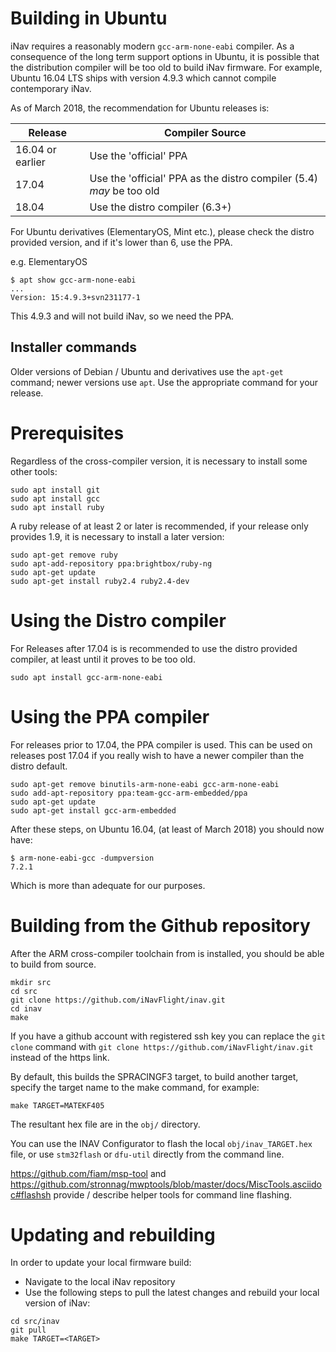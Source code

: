 # Building in Ubuntu

iNav requires a reasonably modern `gcc-arm-none-eabi` compiler. As a consequence of the long term support options in Ubuntu, it is possible that the distribution compiler will be too old to build iNav firmware. For example, Ubuntu 16.04 LTS ships with version 4.9.3 which cannot compile contemporary iNav.

As of March 2018, the recommendation for Ubuntu releases is:

| Release | Compiler Source |
| ------- | --------------- |
| 16.04 or earlier | Use the 'official' PPA |
| 17.04 | Use the 'official' PPA as the distro compiler (5.4) *may* be too old |
| 18.04 | Use the distro compiler (6.3+) |

For Ubuntu derivatives (ElementaryOS, Mint etc.), please check the distro provided version, and if it's lower than 6, use the PPA.

e.g. ElementaryOS

```
$ apt show gcc-arm-none-eabi
...
Version: 15:4.9.3+svn231177-1
```

This 4.9.3 and will not build iNav, so we need the PPA.

## Installer commands

Older versions of Debian / Ubuntu and derivatives use the `apt-get` command; newer versions use `apt`. Use the appropriate command for your release.

# Prerequisites

Regardless of the cross-compiler version, it is necessary to install some other tools:

```
sudo apt install git
sudo apt install gcc
sudo apt install ruby
```

A ruby release of at least 2 or later is recommended, if your release only provides 1.9, it is necessary to install a later version:

```
sudo apt-get remove ruby
sudo apt-add-repository ppa:brightbox/ruby-ng
sudo apt-get update
sudo apt-get install ruby2.4 ruby2.4-dev
```

# Using the Distro compiler

For Releases after 17.04 is is recommended to use the distro provided compiler, at least until it proves to be too old.
```
sudo apt install gcc-arm-none-eabi
```

# Using the PPA compiler

For releases prior to 17.04, the PPA compiler is used. This can be used on releases post 17.04 if you really wish to have a newer compiler than the distro default.

```
sudo apt-get remove binutils-arm-none-eabi gcc-arm-none-eabi
sudo add-apt-repository ppa:team-gcc-arm-embedded/ppa
sudo apt-get update
sudo apt-get install gcc-arm-embedded
```

After these steps, on Ubuntu 16.04, (at least of March 2018) you should now have:

```
$ arm-none-eabi-gcc -dumpversion
7.2.1
```

Which is more than adequate for our purposes.

# Building from the Github repository

After the ARM cross-compiler toolchain from is installed, you should be able to build from source.

```
mkdir src
cd src
git clone https://github.com/iNavFlight/inav.git
cd inav
make
```

If you have a github account with registered ssh key you can replace the `git clone` command with  `git clone https://github.com/iNavFlight/inav.git` instead of the https link.

By default, this builds the SPRACINGF3 target, to build another target, specify the target name to the make command, for example:
```
make TARGET=MATEKF405
```
The resultant hex file are in the `obj/` directory.

You can use the INAV Configurator to flash the local ```obj/inav_TARGET.hex``` file, or use `stm32flash` or `dfu-util` directly from the command line.

https://github.com/fiam/msp-tool and https://github.com/stronnag/mwptools/blob/master/docs/MiscTools.asciidoc#flashsh provide / describe helper tools for command line flashing.

# Updating and rebuilding

In order to update your local firmware build:

* Navigate to the local iNav repository
* Use the following steps to pull the latest changes and rebuild your local version of iNav:

```
cd src/inav
git pull
make TARGET=<TARGET>
```
